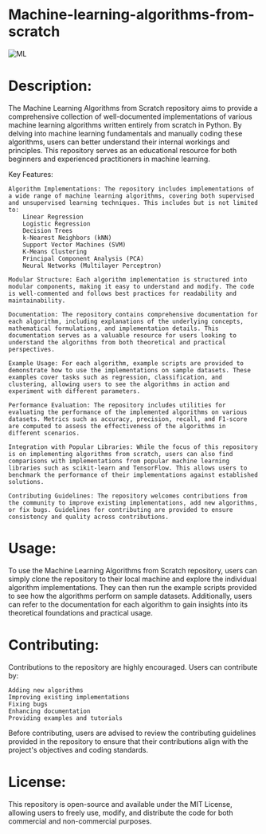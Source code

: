 # Machine-learning-algorithms-from-scratch
![ML](https://media.geeksforgeeks.org/wp-content/uploads/20230808130011/Machine-Learning-Algorithms1-(1).webp)
# Description:
The Machine Learning Algorithms from Scratch repository aims to provide a comprehensive collection of well-documented implementations of various machine learning algorithms written entirely from scratch in Python. By delving into machine learning fundamentals and manually coding these algorithms, users can better understand their internal workings and principles. This repository serves as an educational resource for both beginners and experienced practitioners in machine learning.

Key Features:

    Algorithm Implementations: The repository includes implementations of a wide range of machine learning algorithms, covering both supervised and unsupervised learning techniques. This includes but is not limited to:
        Linear Regression
        Logistic Regression
        Decision Trees
        k-Nearest Neighbors (kNN)
        Support Vector Machines (SVM)
        K-Means Clustering
        Principal Component Analysis (PCA)
        Neural Networks (Multilayer Perceptron)

    Modular Structure: Each algorithm implementation is structured into modular components, making it easy to understand and modify. The code is well-commented and follows best practices for readability and maintainability.

    Documentation: The repository contains comprehensive documentation for each algorithm, including explanations of the underlying concepts, mathematical formulations, and implementation details. This documentation serves as a valuable resource for users looking to understand the algorithms from both theoretical and practical perspectives.

    Example Usage: For each algorithm, example scripts are provided to demonstrate how to use the implementations on sample datasets. These examples cover tasks such as regression, classification, and clustering, allowing users to see the algorithms in action and experiment with different parameters.

    Performance Evaluation: The repository includes utilities for evaluating the performance of the implemented algorithms on various datasets. Metrics such as accuracy, precision, recall, and F1-score are computed to assess the effectiveness of the algorithms in different scenarios.

    Integration with Popular Libraries: While the focus of this repository is on implementing algorithms from scratch, users can also find comparisons with implementations from popular machine learning libraries such as scikit-learn and TensorFlow. This allows users to benchmark the performance of their implementations against established solutions.

    Contributing Guidelines: The repository welcomes contributions from the community to improve existing implementations, add new algorithms, or fix bugs. Guidelines for contributing are provided to ensure consistency and quality across contributions.

# Usage:
To use the Machine Learning Algorithms from Scratch repository, users can simply clone the repository to their local machine and explore the individual algorithm implementations. They can then run the example scripts provided to see how the algorithms perform on sample datasets. Additionally, users can refer to the documentation for each algorithm to gain insights into its theoretical foundations and practical usage.

# Contributing:
Contributions to the repository are highly encouraged. Users can contribute by:

    Adding new algorithms
    Improving existing implementations
    Fixing bugs
    Enhancing documentation
    Providing examples and tutorials

Before contributing, users are advised to review the contributing guidelines provided in the repository to ensure that their contributions align with the project's objectives and coding standards.

# License:
This repository is open-source and available under the MIT License, allowing users to freely use, modify, and distribute the code for both commercial and non-commercial purposes.
